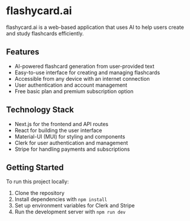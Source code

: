 # flashycard.ai

flashycard.ai is a web-based application that uses AI to help users create and study flashcards efficiently.

## Features

- AI-powered flashcard generation from user-provided text
- Easy-to-use interface for creating and managing flashcards
- Accessible from any device with an internet connection
- User authentication and account management
- Free basic plan and premium subscription option

## Technology Stack

- Next.js for the frontend and API routes
- React for building the user interface
- Material-UI (MUI) for styling and components
- Clerk for user authentication and management
- Stripe for handling payments and subscriptions

## Getting Started

To run this project locally:

1. Clone the repository
2. Install dependencies with `npm install`
3. Set up environment variables for Clerk and Stripe
4. Run the development server with `npm run dev`